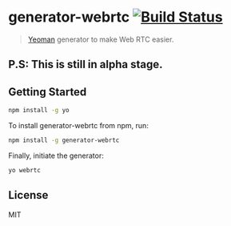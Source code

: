 # generator-webrtc [![Build Status](https://secure.travis-ci.org/hemanth/generator-webrtc.png?branch=master)](https://travis-ci.org/hemanth/generator-webrtc)

> [Yeoman](http://yeoman.io) generator to make Web RTC easier.

## P.S: This is still in alpha stage.

## Getting Started

```bash
npm install -g yo
```

To install generator-webrtc from npm, run:

```bash
npm install -g generator-webrtc
```

Finally, initiate the generator:

```bash
yo webrtc
```


## License

MIT
